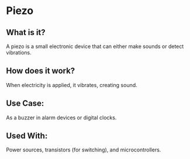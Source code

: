 # Piezo

## What is it?

A piezo is a small electronic device that can either make sounds or detect vibrations.

## How does it work?

When electricity is applied, it vibrates, creating sound.

## Use Case:

As a buzzer in alarm devices or digital clocks.

## Used With:

Power sources, transistors (for switching), and microcontrollers.
